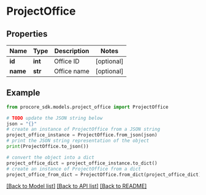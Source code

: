 # ProjectOffice


## Properties

Name | Type | Description | Notes
------------ | ------------- | ------------- | -------------
**id** | **int** | Office ID | [optional] 
**name** | **str** | Office name | [optional] 

## Example

```python
from procore_sdk.models.project_office import ProjectOffice

# TODO update the JSON string below
json = "{}"
# create an instance of ProjectOffice from a JSON string
project_office_instance = ProjectOffice.from_json(json)
# print the JSON string representation of the object
print(ProjectOffice.to_json())

# convert the object into a dict
project_office_dict = project_office_instance.to_dict()
# create an instance of ProjectOffice from a dict
project_office_from_dict = ProjectOffice.from_dict(project_office_dict)
```
[[Back to Model list]](../README.md#documentation-for-models) [[Back to API list]](../README.md#documentation-for-api-endpoints) [[Back to README]](../README.md)


